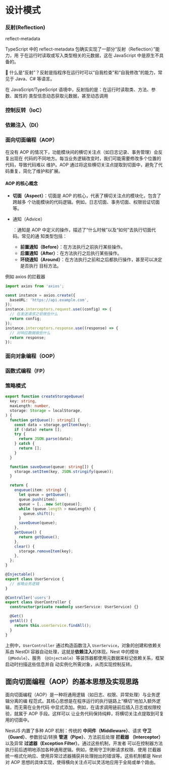 # 设计模式

### 反射(Reflection)

reflect-metadata

TypeScript 中的 reflect-metadata 包确实实现了一部分“反射（Reflection）”能力，用
于在运行时读取或写入类型相关的元数据，这在 JavaScript 中是原生不具备的。

🧠 什么是“反射”？反射是指程序在运行时可以“自我检查”和“自我修改”的能力，常见于
Java、C# 等语言。

在 JavaScript/TypeScript 语境中，反射指的是：在运行时读取类、方法、参数、属性的
类型信息动态获取元数据，甚至动态调用

### 控制反转（IoC）

### 依赖注入（DI）

### 面向切面编程（AOP）

在没有 AOP 的情况下，功能模块间的横切关注点（如日志记录、事务管理）会反复出现在
代码的不同地方。每当业务逻辑改变时，我们可能需要修改多个位置的代码，导致代码难以
维护。AOP 通过将这些横切关注点提取到切面中，避免了代码重复，简化了维护和扩展。

#### AOP 的核心概念

- **切面（Aspect）**：切面是 AOP 的核心，代表了横切关注点的模块化，包含了跨越多
  个功能模块的代码逻辑。例如，日志切面、事务切面、权限验证切面等。

- 通知（Advice）

  ：通知是 AOP 中定义的操作，描述了“什么时候”以及“如何”去执行切面代码。常见的通
  知类型包括：

  - **前置通知（Before）**：在方法执行之前执行某些操作。
  - **后置通知（After）**：在方法执行之后执行某些操作。
  - **环绕通知（Around）**：在方法执行之前和之后都执行操作，甚至可以决定是否执行
    目标方法。

例如 axios 的拦截器

```ts
import axios from 'axios';

const instance = axios.create({
  baseURL: 'https://api.example.com',
});
instance.interceptors.request.use((config) => {
  // 在发送请求之前做些什么
  return config;
});
instance.interceptors.response.use((response) => {
  // 对响应数据做些什么
  return response;
});
```

### 面向对象编程（OOP）

### 函数式编程（FP）

### 策略模式

```ts
export function createStorageQueue(
  key: string,
  maxLength: number,
  storage: Storage = localStorage,
) {
  function getQueue(): string[] {
    const data = storage.getItem(key);
    if (!data) return [];
    try {
      return JSON.parse(data);
    } catch {
      return [];
    }
  }

  function saveQueue(queue: string[]) {
    storage.setItem(key, JSON.stringify(queue));
  }

  return {
    enqueue(item: string) {
      let queue = getQueue();
      queue.push(item);
      queue = [...new Set(queue)];
      while (queue.length > maxLength) {
        queue.shift();
      }
      saveQueue(queue);
    },
    getQueue() {
      return getQueue();
    },
    clear() {
      storage.removeItem(key);
    },
  };
}
```

```typescript
@Injectable()
export class UserService {
  // 省略业务逻辑
}

@Controller('users')
export class UserController {
  constructor(private readonly userService: UserService) {}

  @Get()
  getAll() {
    return this.userService.findAll();
  }
}
```

上例中，`UserController` 通过构造函数注入 `UserService`，对象的创建和依赖关系由
NestDI 容器自动处理，这就是**依赖注入**的体现。Nest 中的模块（`@Module`）、服务
（`@Injectable`）等装饰器都使用元数据来标记依赖关系，框架启动时扫描这些信息并自
动实例化所需对象，从而实现控制反转。

## 面向切面编程（AOP）的基本思想及实现思路

面向切面编程（AOP）是一种将通用逻辑（如日志、权限、异常处理）与业务逻辑分离的编
程范式。其核心思想是在程序运行的执行链路上“横切”地加入额外逻辑，而无需在业务代码
中显式添加。例如，在请求调用链前后插入日志或权限校验，就属于 AOP 手段。这样可以
让业务代码保持纯粹，将横切关注点提取到可复用的切面中。

NestJS 内置了多种 AOP 机制：传统的 **中间件（Middleware）**、请求 **守卫
（Guard）**、参数验证/转换 **管道（Pipe）**、方法前后处理 **拦截器
（Interceptor）** 以及异常 **过滤器（Exception Filter）**。通过这些机制，开发者
可以在控制器方法执行前后透明地添加各种通用逻辑。例如，使用守卫判断请求权限、使用
拦截器统一格式化响应、使用异常过滤器捕获并处理抛出的错误等。这些机制都是 Nest 对
AOP 思想的具体实现，使得横向关注点可以灵活地应用于全局或单个路由。
